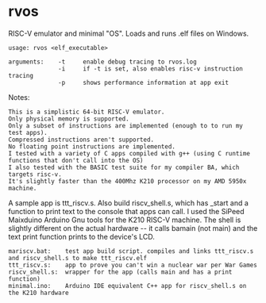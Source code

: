 # rvos
RISC-V emulator and minimal "OS". Loads and runs .elf files on Windows.

    usage: rvos <elf_executable>

    arguments:    -t     enable debug tracing to rvos.log
                  -i     if -t is set, also enables risc-v instruction tracing
                  -p     shows performance information at app exit

Notes:

    This is a simplistic 64-bit RISC-V emulator.
    Only physical memory is supported.
    Only a subset of instructions are implemented (enough to to run my test apps).
    Compressed instructions aren't supported.
    No floating point instructions are implemented.
    I tested with a variety of C apps compiled with g++ (using C runtime functions that don't call into the OS)
    I also tested with the BASIC test suite for my compiler BA, which targets risc-v.
    It's slightly faster than the 400Mhz K210 processor on my AMD 5950x machine.

A sample app is ttt_riscv.s. Also build riscv_shell.s, which has _start and a function to print text to the console
that apps can call. I used the SiPeed Maixduino Arduino Gnu tools for the K210 RISC-V machine. The shell is slightly
different on the actual hardware -- it calls bamain (not main) and the text print function prints to the device's LCD.

    mariscv.bat:    test app build script. compiles and links ttt_riscv.s and riscv_shell.s to make ttt_riscv.elf
    ttt_riscv.s:    app to prove you can't win a nuclear war per War Games
    riscv_shell.s:  wrapper for the app (calls main and has a print function)
    minimal.ino:    Arduino IDE equivalent C++ app for riscv_shell.s on the K210 hardware
    
